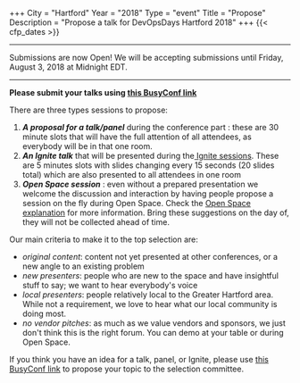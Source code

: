 +++
City = "Hartford"
Year = "2018"
Type = "event"
Title = "Propose"
Description = "Propose a talk for DevOpsDays Hartford 2018"
+++
  {{< cfp_dates >}}

---

Submissions are now Open! We will be accepting submissions until Friday, August 3, 2018 at Midnight EDT.

---
**Please submit your talks using [this BusyConf link](https://dodhart2018.busyconf.com/proposals/new)**

There are three types sessions to propose:
<ol>
  <li><strong><em>A proposal for a talk/panel</em></strong> during the conference part : these are 30 minute slots that will have the full attention of all attendees, as everybody will be in that one room.</li>
  <li><strong><em>An Ignite talk</em></strong> that will be presented during the<a href="/pages/ignite-talks-format"> Ignite sessions</a>. These are 5 minutes slots with slides changing every 15 seconds (20 slides total) which are also presented to all attendees in one room</li>
  <li><strong><em>Open Space session</em></strong> : even without a prepared presentation we welcome the discussion and interaction by having people propose a session on the fly during Open Space. Check the <a href="/pages/open-space-format">Open Space explanation</a> for more information. Bring these suggestions on the day of, they will not be collected ahead of time.
</ol>

Our main criteria to make it to the top selection are:

- _original content_: content not yet presented at other conferences, or a new angle to an existing problem
- _new presenters_: people who are new to the space and have insightful stuff to say; we want to hear everybody's voice
- _local presenters_: people relatively local to the Greater Hartford area. While not a requirement, we love to hear what our local community is doing most.
- _no vendor pitches_: as much as we value vendors and sponsors, we just don't think this is the right forum. You can demo at your table or during Open Space.

If you think you have an idea for a talk, panel, or Ignite, please use [this BusyConf link](https://dodhart2018.busyconf.com/proposals/new) to propose your topic to the selection committee.
